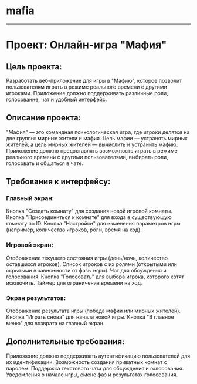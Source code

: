 # mafia
---
# Проект: Онлайн-игра "Мафия"
## Цель проекта:
Разработать веб-приложение для игры в "Мафию", которое позволит пользователям играть в режиме реального времени с другими игроками. Приложение должно поддерживать различные роли, голосование, чат и удобный интерфейс.

## Описание проекта:
"Мафия" — это командная психологическая игра, где игроки делятся на две группы: мирные жители и мафия. Цель мафии — устранять мирных жителей, а цель мирных жителей — вычислить и устранить мафию. Приложение должно предоставлять возможность играть в режиме реального времени с другими пользователями, выбирать роли, голосовать и общаться в чате.

## Требования к интерфейсу:
### Главный экран:
Кнопка "Создать комнату" для создания новой игровой комнаты.
Кнопка "Присоединиться к комнате" для входа в существующую комнату по ID.
Кнопка "Настройки" для изменения параметров игры (например, количество игроков, роли, время на ход).
### Игровой экран:
Отображение текущего состояния игры (день/ночь, количество оставшихся игроков).
Список игроков с их ролями (открытыми или скрытыми в зависимости от фазы игры).
Чат для обсуждения и голосования.
Кнопка "Голосовать" для выбора игрока, которого хотят исключить.
Таймер для ограничения времени на ход.
### Экран результатов:
Отображение результата игры (победа мафии или мирных жителей).
Кнопка "Играть снова" для начала новой игры.
Кнопка "В главное меню" для возврата на главный экран.

## Дополнительные требования:
Приложение должно поддерживать аутентификацию пользователей для их идентификации.
Возможность создания приватных комнат с паролем.
Поддержка текстового чата для обсуждения и голосования.
Уведомления о начале игры, смене фаз и результатах голосования.
